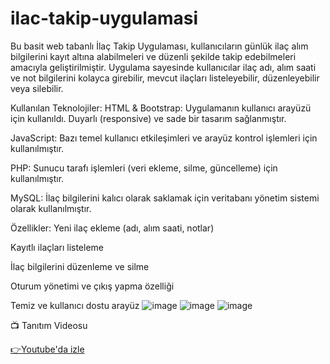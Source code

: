 # ilac-takip-uygulamasi
Bu basit web tabanlı İlaç Takip Uygulaması, kullanıcıların günlük ilaç alım bilgilerini kayıt altına alabilmeleri ve düzenli şekilde takip edebilmeleri amacıyla geliştirilmiştir. Uygulama sayesinde kullanıcılar ilaç adı, alım saati ve not bilgilerini kolayca girebilir, mevcut ilaçları listeleyebilir, düzenleyebilir veya silebilir.

Kullanılan Teknolojiler:
HTML & Bootstrap: Uygulamanın kullanıcı arayüzü için kullanıldı. Duyarlı (responsive) ve sade bir tasarım sağlanmıştır.

JavaScript: Bazı temel kullanıcı etkileşimleri ve arayüz kontrol işlemleri için kullanılmıştır.

PHP: Sunucu tarafı işlemleri (veri ekleme, silme, güncelleme) için kullanılmıştır.

MySQL: İlaç bilgilerini kalıcı olarak saklamak için veritabanı yönetim sistemi olarak kullanılmıştır.

Özellikler:
Yeni ilaç ekleme (adı, alım saati, notlar)

Kayıtlı ilaçları listeleme

İlaç bilgilerini düzenleme ve silme

Oturum yönetimi ve çıkış yapma özelliği

Temiz ve kullanıcı dostu arayüz
![image](https://github.com/user-attachments/assets/d5b7bbce-94b4-41a3-b9ad-66e6d4b7bb74)
![image](https://github.com/user-attachments/assets/0ce548ea-18a2-46e1-a90f-fe3e88a615b0)
![image](https://github.com/user-attachments/assets/beff2be7-d9ef-4689-93b5-b7c2216742d7)

📺 Tanıtım Videosu

[👉Youtube'da izle](https://youtu.be/qK3oSioIdM0)

